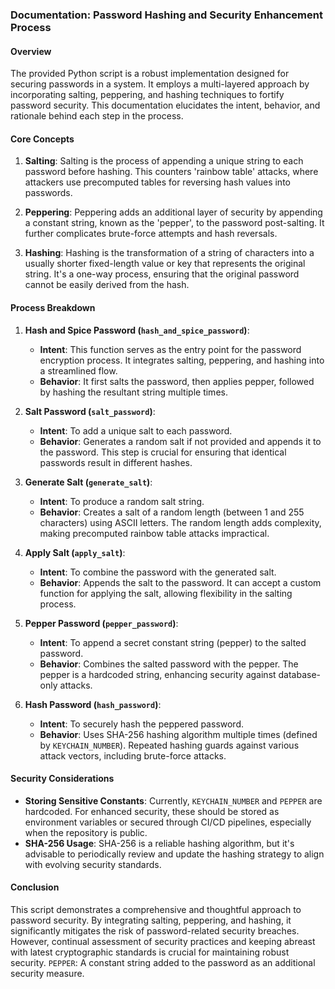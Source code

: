 ### Documentation: Password Hashing and Security Enhancement Process

#### Overview
The provided Python script is a robust implementation designed for securing passwords in a system. It employs a multi-layered approach by incorporating salting, peppering, and hashing techniques to fortify password security. This documentation elucidates the intent, behavior, and rationale behind each step in the process.

#### Core Concepts
1. **Salting**: Salting is the process of appending a unique string to each password before hashing. This counters 'rainbow table' attacks, where attackers use precomputed tables for reversing hash values into passwords.

2. **Peppering**: Peppering adds an additional layer of security by appending a constant string, known as the 'pepper', to the password post-salting. It further complicates brute-force attempts and hash reversals.

3. **Hashing**: Hashing is the transformation of a string of characters into a usually shorter fixed-length value or key that represents the original string. It's a one-way process, ensuring that the original password cannot be easily derived from the hash.

#### Process Breakdown
1. **Hash and Spice Password (`hash_and_spice_password`)**:
   - **Intent**: This function serves as the entry point for the password encryption process. It integrates salting, peppering, and hashing into a streamlined flow.
   - **Behavior**: It first salts the password, then applies pepper, followed by hashing the resultant string multiple times.

2. **Salt Password (`salt_password`)**:
   - **Intent**: To add a unique salt to each password.
   - **Behavior**: Generates a random salt if not provided and appends it to the password. This step is crucial for ensuring that identical passwords result in different hashes.

3. **Generate Salt (`generate_salt`)**:
   - **Intent**: To produce a random salt string.
   - **Behavior**: Creates a salt of a random length (between 1 and 255 characters) using ASCII letters. The random length adds complexity, making precomputed rainbow table attacks impractical.

4. **Apply Salt (`apply_salt`)**:
   - **Intent**: To combine the password with the generated salt.
   - **Behavior**: Appends the salt to the password. It can accept a custom function for applying the salt, allowing flexibility in the salting process.

5. **Pepper Password (`pepper_password`)**:
   - **Intent**: To append a secret constant string (pepper) to the salted password.
   - **Behavior**: Combines the salted password with the pepper. The pepper is a hardcoded string, enhancing security against database-only attacks.

6. **Hash Password (`hash_password`)**:
   - **Intent**: To securely hash the peppered password.
   - **Behavior**: Uses SHA-256 hashing algorithm multiple times (defined by `KEYCHAIN_NUMBER`). Repeated hashing guards against various attack vectors, including brute-force attacks.

#### Security Considerations
- **Storing Sensitive Constants**: Currently, `KEYCHAIN_NUMBER` and `PEPPER` are hardcoded. For enhanced security, these should be stored as environment variables or secured through CI/CD pipelines, especially when the repository is public.
- **SHA-256 Usage**: SHA-256 is a reliable hashing algorithm, but it's advisable to periodically review and update the hashing strategy to align with evolving security standards.

#### Conclusion
This script demonstrates a comprehensive and thoughtful approach to password security. By integrating salting, peppering, and hashing, it significantly mitigates the risk of password-related security breaches. However, continual assessment of security practices and keeping abreast with latest cryptographic standards is crucial for maintaining robust security.
 `PEPPER`: A constant string added to the password as an additional security measure.
